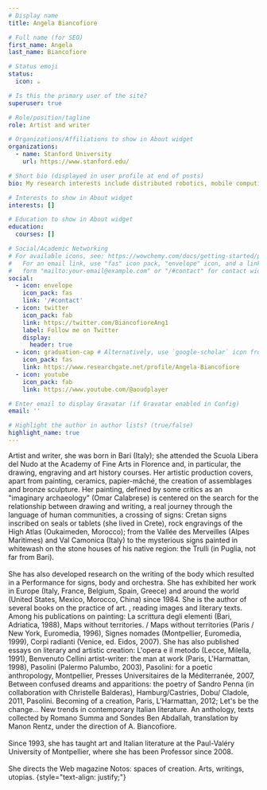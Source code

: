 ```yaml
---
# Display name
title: Angela Biancofiore

# Full name (for SEO)
first_name: Angela
last_name: Biancofiore

# Status emoji
status:
  icon: ☕️

# Is this the primary user of the site?
superuser: true

# Role/position/tagline
role: Artist and writer

# Organizations/Affiliations to show in About widget
organizations:
  - name: Stanford University
    url: https://www.stanford.edu/

# Short bio (displayed in user profile at end of posts)
bio: My research interests include distributed robotics, mobile computing and programmable matter.

# Interests to show in About widget
interests: []

# Education to show in About widget
education:
  courses: []

# Social/Academic Networking
# For available icons, see: https://wowchemy.com/docs/getting-started/page-builder/#icons
#   For an email link, use "fas" icon pack, "envelope" icon, and a link in the
#   form "mailto:your-email@example.com" or "/#contact" for contact widget.
social:
  - icon: envelope
    icon_pack: fas
    link: '/#contact'
  - icon: twitter
    icon_pack: fab
    link: https://twitter.com/BiancofioreAng1
    label: Follow me on Twitter
    display:
      header: true
  - icon: graduation-cap # Alternatively, use `google-scholar` icon from `ai` icon pack
    icon_pack: fas
    link: https://www.researchgate.net/profile/Angela-Biancofiore
  - icon: youtube
    icon_pack: fab
    link: https://www.youtube.com/@aoudplayer

# Enter email to display Gravatar (if Gravatar enabled in Config)
email: ''

# Highlight the author in author lists? (true/false)
highlight_name: true
---
```


Artist and writer, she was born in Bari (Italy); she attended the Scuola Libera del Nudo at the Academy of Fine Arts in Florence and, in particular, the drawing, engraving and art history courses. Her artistic production covers, apart from painting, ceramics, papier-mâché, the creation of assemblages and bronze sculpture. Her painting, defined by some critics as an "imaginary archaeology" (Omar Calabrese) is centered on the search for the relationship between drawing and writing, a real journey through the language of human communities, a crossing of signs: Cretan signs inscribed on seals or tablets (she lived in Crete), rock engravings of the High Atlas (Oukaimeden, Morocco); from the Vallée des Merveilles (Alpes Maritimes) and Val Camonica (Italy) to the mysterious signs painted in whitewash on the stone houses of his native region: the Trulli (in Puglia, not far from Bari). <br> <br>
She has also developed research on the writing of the body which resulted in a Performance for signs, body and orchestra. She has exhibited her work in Europe (Italy, France, Belgium, Spain, Greece) and around the world (United States, Mexico, Morocco, China) since 1984. She is the author of several books on the practice of art. , reading images and literary texts. Among his publications on painting: La scrittura degli elementi (Bari, Adriatica, 1988), Maps without territories. / Maps without territories (Paris / New York, Euromedia, 1996), Signes nomades (Montpellier, Euromedia, 1999), Corpi radianti (Venice, ed. Eidos, 2007). She has also published essays on literary and artistic creation: L'opera e il metodo (Lecce, Milella, 1991), Benvenuto Cellini artist-writer: the man at work (Paris, L'Harmattan, 1998), Pasolini (Palermo Palumbo, 2003), Pasolini: for a poetic anthropology, Montpellier, Presses Universitaires de la Méditerranée, 2007, Between confused dreams and apparitions: the poetry of Sandro Penna (in collaboration with Christelle Balderas), Hamburg/Castries, Dobu/ Cladole, 2011, Pasolini. Becoming of a creation, Paris, L’Harmattan, 2012; Let's be the change… New trends in contemporary Italian literature. An anthology, texts collected by Romano Summa and Sondes Ben Abdallah, translation by Manon Rentz, under the direction of A. Biancofiore. <br> <br>
Since 1993, she has taught art and Italian literature at the Paul-Valéry University of Montpellier, where she has been Professor since 2008. <br> <br>
She directs the Web magazine Notos: spaces of creation. Arts, writings, utopias.
{style="text-align: justify;"}